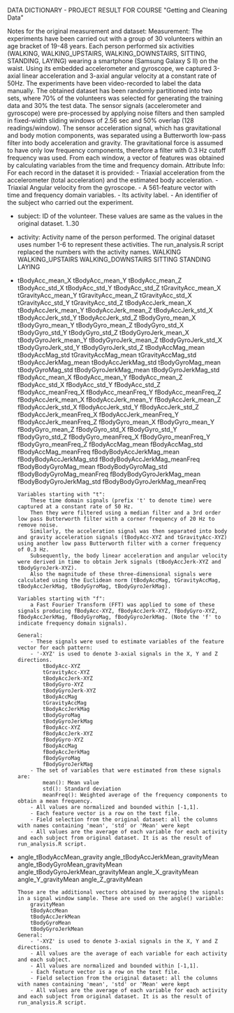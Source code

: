 DATA DICTIONARY - PROJECT RESULT FOR COURSE "Getting and Cleaning Data"

Notes for the original measurement and dataset: 
Measurement: The experiments have been carried out with a group of 30 volunteers within an age bracket of 19-48 years. Each person performed six activities (WALKING, WALKING_UPSTAIRS, WALKING_DOWNSTAIRS, SITTING, STANDING, LAYING) wearing a smartphone (Samsung Galaxy S II) on the waist. Using its embedded accelerometer and gyroscope, we captured 3-axial linear acceleration and 3-axial angular velocity at a constant rate of 50Hz. The experiments have been video-recorded to label the data manually. The obtained dataset has been randomly partitioned into two sets, where 70% of the volunteers was selected for generating the training data and 30% the test data. The sensor signals (accelerometer and gyroscope) were pre-processed by applying noise filters and then sampled in fixed-width sliding windows of 2.56 sec and 50% overlap (128 readings/window). The sensor acceleration signal, which has gravitational and body motion components, was separated using a Butterworth low-pass filter into body acceleration and gravity. The gravitational force is assumed to have only low frequency components, therefore a filter with 0.3 Hz cutoff frequency was used. From each window, a vector of features was obtained by calculating variables from the time and frequency domain. 
Attribute Info: For each record in the dataset it is provided: - Triaxial acceleration from the accelerometer (total acceleration) and the estimated body acceleration. - Triaxial Angular velocity from the gyroscope.  - A 561-feature vector with time and frequency domain variables. - Its activity label.  - An identifier of the subject who carried out the experiment. 

+ 	subject:  ID of the volunteer. These values are same as the values in the original dataset.
		1..30

+ 	activity:  Activity name of the person performed. The original dataset uses number 1-6 to represent these activities. The run_analysis.R script replaced the numbers with the activity names.
		WALKING
		WALKING_UPSTAIRS
		WALKING_DOWNSTAIRS
		SITTING
		STANDING
		LAYING
	
+ 	tBodyAcc_mean_X
	tBodyAcc_mean_Y
	tBodyAcc_mean_Z
	tBodyAcc_std_X
	tBodyAcc_std_Y
	tBodyAcc_std_Z
	tGravityAcc_mean_X
	tGravityAcc_mean_Y
	tGravityAcc_mean_Z
	tGravityAcc_std_X
	tGravityAcc_std_Y
	tGravityAcc_std_Z
	tBodyAccJerk_mean_X
	tBodyAccJerk_mean_Y
	tBodyAccJerk_mean_Z
	tBodyAccJerk_std_X
	tBodyAccJerk_std_Y
	tBodyAccJerk_std_Z
	tBodyGyro_mean_X
	tBodyGyro_mean_Y
	tBodyGyro_mean_Z
	tBodyGyro_std_X
	tBodyGyro_std_Y
	tBodyGyro_std_Z
	tBodyGyroJerk_mean_X
	tBodyGyroJerk_mean_Y
	tBodyGyroJerk_mean_Z
	tBodyGyroJerk_std_X
	tBodyGyroJerk_std_Y
	tBodyGyroJerk_std_Z
	tBodyAccMag_mean
	tBodyAccMag_std
	tGravityAccMag_mean
	tGravityAccMag_std
	tBodyAccJerkMag_mean
	tBodyAccJerkMag_std
	tBodyGyroMag_mean
	tBodyGyroMag_std
	tBodyGyroJerkMag_mean
	tBodyGyroJerkMag_std
	fBodyAcc_mean_X
	fBodyAcc_mean_Y
	fBodyAcc_mean_Z
	fBodyAcc_std_X
	fBodyAcc_std_Y
	fBodyAcc_std_Z
	fBodyAcc_meanFreq_X
	fBodyAcc_meanFreq_Y
	fBodyAcc_meanFreq_Z
	fBodyAccJerk_mean_X
	fBodyAccJerk_mean_Y
	fBodyAccJerk_mean_Z
	fBodyAccJerk_std_X
	fBodyAccJerk_std_Y
	fBodyAccJerk_std_Z
	fBodyAccJerk_meanFreq_X
	fBodyAccJerk_meanFreq_Y
	fBodyAccJerk_meanFreq_Z
	fBodyGyro_mean_X
	fBodyGyro_mean_Y
	fBodyGyro_mean_Z
	fBodyGyro_std_X
	fBodyGyro_std_Y
	fBodyGyro_std_Z
	fBodyGyro_meanFreq_X
	fBodyGyro_meanFreq_Y
	fBodyGyro_meanFreq_Z
	fBodyAccMag_mean
	fBodyAccMag_std
	fBodyAccMag_meanFreq
	fBodyBodyAccJerkMag_mean
	fBodyBodyAccJerkMag_std
	fBodyBodyAccJerkMag_meanFreq
	fBodyBodyGyroMag_mean
	fBodyBodyGyroMag_std
	fBodyBodyGyroMag_meanFreq
	fBodyBodyGyroJerkMag_mean
	fBodyBodyGyroJerkMag_std
	fBodyBodyGyroJerkMag_meanFreq
	
		Variables starting with "t":
			These time domain signals (prefix 't' to denote time) were captured at a constant rate of 50 Hz. 
			Then they were filtered using a median filter and a 3rd order low pass Butterworth filter with a corner frequency of 20 Hz to remove noise. 
			Similarly, the acceleration signal was then separated into body and gravity acceleration signals (tBodyAcc-XYZ and tGravityAcc-XYZ) using another low pass Butterworth filter with a corner frequency of 0.3 Hz. 
			Subsequently, the body linear acceleration and angular velocity were derived in time to obtain Jerk signals (tBodyAccJerk-XYZ and tBodyGyroJerk-XYZ). 
			Also the magnitude of these three-dimensional signals were calculated using the Euclidean norm (tBodyAccMag, tGravityAccMag, tBodyAccJerkMag, tBodyGyroMag, tBodyGyroJerkMag). 

		Variables starting with "f":
			a Fast Fourier Transform (FFT) was applied to some of these signals producing fBodyAcc-XYZ, fBodyAccJerk-XYZ, fBodyGyro-XYZ, fBodyAccJerkMag, fBodyGyroMag, fBodyGyroJerkMag. (Note the 'f' to indicate frequency domain signals). 

		General:
			- These signals were used to estimate variables of the feature vector for each pattern:  
			- '-XYZ' is used to denote 3-axial signals in the X, Y and Z directions.
				tBodyAcc-XYZ
				tGravityAcc-XYZ
				tBodyAccJerk-XYZ
				tBodyGyro-XYZ
				tBodyGyroJerk-XYZ
				tBodyAccMag
				tGravityAccMag
				tBodyAccJerkMag
				tBodyGyroMag
				tBodyGyroJerkMag
				fBodyAcc-XYZ
				fBodyAccJerk-XYZ
				fBodyGyro-XYZ
				fBodyAccMag
				fBodyAccJerkMag
				fBodyGyroMag
				fBodyGyroJerkMag
			- The set of variables that were estimated from these signals are: 
				mean(): Mean value
				std(): Standard deviation
				meanFreq(): Weighted average of the frequency components to obtain a mean frequency.
			- All values are normalized and bounded within [-1,1].
			- Each feature vector is a row on the text file.
			- Field selection from the original dataset: all the columns with names containing 'mean', 'std' or 'Mean' were kept
			- All values are the average of each variable for each activity and each subject from original dataset. It is as the result of run_analysis.R script.		
	
+	angle_tBodyAccMean_gravity
	angle_tBodyAccJerkMean_gravityMean
	angle_tBodyGyroMean_gravityMean
	angle_tBodyGyroJerkMean_gravityMean
	angle_X_gravityMean
	angle_Y_gravityMean
	angle_Z_gravityMean
	
		Those are the additional vectors obtained by averaging the signals in a signal window sample. These are used on the angle() variable:
			gravityMean
			tBodyAccMean
			tBodyAccJerkMean
			tBodyGyroMean
			tBodyGyroJerkMean
		General:
			- '-XYZ' is used to denote 3-axial signals in the X, Y and Z directions.
			- All values are the average of each variable for each activity and each subject.
			- All values are normalized and bounded within [-1,1].
			- Each feature vector is a row on the text file.
			- Field selection from the original dataset: all the columns with names containing 'mean', 'std' or 'Mean' were kept
			- All values are the average of each variable for each activity and each subject from original dataset. It is as the result of run_analysis.R script.



